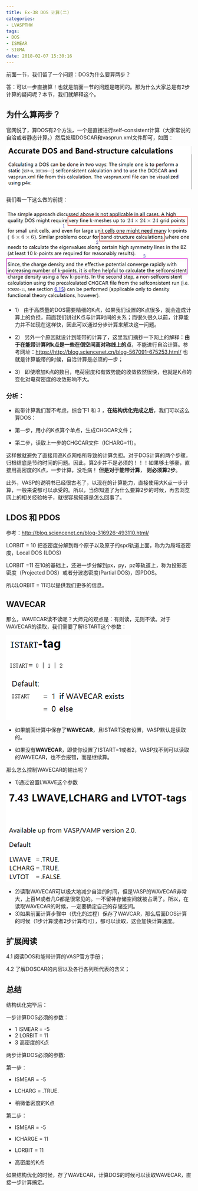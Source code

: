 ```yaml
---
title: Ex-38 DOS 计算(二)
categories: 
- LVASPTHW
tags: 
- DOS
- ISMEAR
- SIGMA
date: 2018-02-07 15:30:16
---
```




前面一节，我们留了一个问题：DOS为什么要算两步？

答：可以一步直接算！也就是前面一节的问题是瞎问的。那为什么大家总是有2步计算的疑问呢？本节，我们就解释这个。

## 为什么算两步？

官网说了，算DOS有2个方法，一个是直接进行self-consistent计算（大家常说的自洽或者静态计算。）然后处理DOSCAR和vasprun.xml文件即可，如图：

![](ex38/ex38-5.png)

我们看一下这么做的前提：

![](ex38/ex38-6.png)

- 1） 由于高质量的DOS需要精细的K点，如果我们设置的K点很多，就会造成计算上的负担，前面我们讲过K点与计算时间的关系；而很久很久以前，计算能力并不如现在这样快，因此可以通过分步计算来解决这一问题。

- 2） 另外一个原因就设计到能带的计算了，这里我们摘抄一下网上的解释：**由于在能带计算时k点是一些在倒空间高对称线上的点**，不能进行自洽计算。参考网址：<https://http://blog.sciencenet.cn/blog-567091-675253.html/> 也就是计算能带的时候，自洽计算是必须的一步；

- 3） 即使增加K点的数目，电荷密度和有效势能的收敛依然很快，也就是K点的变化对电荷密度的收敛影响不大。

### 分析：

- 能带计算我们暂不考虑，综合下1 和 3 ，**在结构优化完成之后**，我们可以这么算DOS：

* 第一步，用小的K点算个单点，生成CHGCAR文件；

* 第二步，读取上一步的CHGCAR文件（ICHARG=11）。

这样做就避免了直接用高K点网格所导致的计算负担。对于DOS计算的两个步骤，归根结底是节约时间的问题。因此，算2步并不是必须的！！！如果够土够豪，直接用高密度的K点，一步计算，没毛病！ **但是对于能带计算**， **则必须算**2**步**。

此外，VASP的说明书已经很古老了，以现在的计算能力，直接使用大K点一步计算，一般来说都可以承受的。所以，当你知道了为什么要算2步的时候，再去浏览网上的相关经验帖子，就很容易知道是怎么回事了。



## LDOS 和 PDOS  

参考：<http://blog.sciencenet.cn/blog-316926-493110.html/>

LORBIT = 10 把态密度分解到每个原子以及原子的spd轨道上面，称为为局域态密度，Local DOS (LDOS)

LORBIT =11 在10的基础上，还进一步分解到px，py，pz等轨道上，称为投影态密度（Projected DOS）或者分波态密度(Partial DOS)，即PDOS。 

所以LORBIT = 11可以提供我们更多的信息。



## WAVECAR

 那么，WAVECAR读不读呢？大师兄的观点是：有则读，无则不读。对于WAVECAR的读取，我们需要了解ISTART这个参数：

![](ex38/ex38-7.png)

* 如果前面计算中保存了**WAVECAR**，且ISTART没有设置，VASP默认是读取的。

* 如果没有**WAVECAR**，即使你设置了ISTART=1或者2，VASP找不到可以读取的WAVECAR，也不会报错，而是继续算。

那么怎么控制WAVECAR的输出呢？	

- 1)通过设置LWAVE这个参数

![](ex38/ex38-8.png)



- 2)读取WAVECAR可以极大地减少自洽的时间，但是VASP的WAVECAR非常大，上百M或者几G都是很常见的。一不留神存储空间就被占满了。所以，在读取WAVECAR的时候，一定要确定自己的存储空间。
- 3)如果前面计算步骤中（优化的过程）保存了WAVCAR，那么后面DOS计算的时候（1步计算或者2步计算均可），都可以读取，这会加快计算速度。



## 扩展阅读



4.1 阅读DOS和能带计算的VASP官方手册；

4.2 了解DOSCAR的内容以及各行各列所代表的含义；



## 总结

 结构优化完毕后：

一步计算DOS必须的参数：

- 1 ISMEAR = -5
- 2 LORBIT = 11
- 3 高密度的K点

两步计算DOS必须的参数:

第一步：

- ISMEAR = -5

- LCHARG = .TRUE.
- 稍微低密度的K点

第二步：

- ISMEAR = -5

- ICHARGE = 11
- LORBIT = 11
- 高密度的K点

如果结构优化的时候，存了WAVECAR，计算DOS的时候可以读取WAVECAR，直接一步计算搞定。